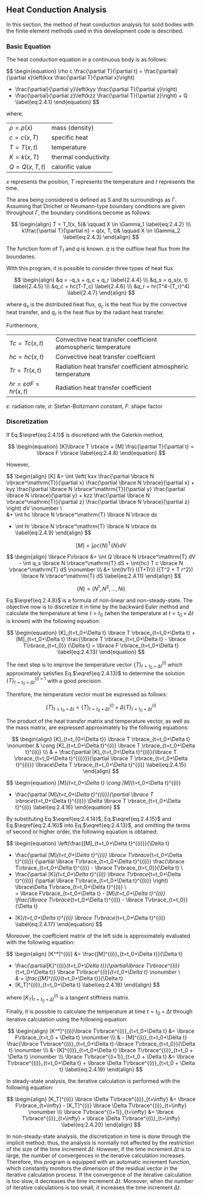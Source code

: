 <script type="text/x-mathjax-config">
MathJax.Hub.Config({
  tex2jax: {
    inlineMath: [['$','$'], ['\\(','\\)']],
    processEscapes: true
  },
  TeX: {
    equationNumbers: {
      autoNumber: "AMS"
    }
  },
  CommonHTML: { matchFontHeight: true },
  displayAlign: "center"
});
</script>
<script src='https://cdnjs.cloudflare.com/ajax/libs/mathjax/2.7.5/MathJax.js?config=TeX-MML-AM_CHTML' async></script>

## Heat Conduction Analysis

In this section, the method of heat conduction analysis for solid bodies with the finite element methods used in this development code is described. 

### Basic Equation

The heat conduction equation in a continuous body is as follows: 

$$
\begin{equation}
  \rho c \frac{\partial T}{\partial t} =
  \frac{\partial}{\partial x}\left(kxx \frac{\partial T}{\partial x}\right)
+ \frac{\partial}{\partial y}\left(kyy \frac{\partial T}{\partial y}\right)
+ \frac{\partial}{\partial z}\left(kzz \frac{\partial T}{\partial z}\right) + Q
\label{eq:2.4.1}
\end{equation}
$$

where,

|                  |                      |
|------------------|----------------------|
| $\rho = \rho(x)$ | mass (density)       |
| $c = c(x, T)$    | specific heat        |
| $T=T(x, t)$      | temperature          |
| $K=k(x, T)$      | thermal conductivity |
| $Q=Q(x, T, t)$   | calorific value      |

$x$ represents the position, $T$ represents the temperature and $t$ represents the time.

The area being considered is defined as $S$ and its surroundings as $\Gamma$. Assuming that Dirichet or Neumann-type boundary conditions are given throughout $\Gamma$, the boundary conditions become as follows:

$$
\begin{align}
T = T_1(x, 5)& \qquad X \in \Gamma_1 \label{eq:2.4.2} \\\
k\frac{\partial T}{\partial n} = q(x, T, t)& \qquad X \in \Gamma_2 \label{eq:2.4.3}
\end{align}
$$

The function form of $T_1$ and $q$ is known. $q$ is the outflow heat flux from the boundaries. 

With this program, it is possible to consider three types of heat flux.

$$
\begin{align}
&q   = -q_s + q_c + q_r \label{2.4.4} \\\
&q_s = q_s(x, t) \label{2.4.5} \\\
&q_c = hc(T-T_c) \label{2.4.6} \\\
&q_r = hr(T^4-{T_r}^4) \label{2.4.7}
\end{align}
$$

where $q_s$ is the distributed heat flux, $q_c$ is the heat flux by the convective heat transfer, and $q_r$ is the heat flux by the radiant heat transfer.

Furthermore,

|                                  |                                                          |
|----------------------------------|----------------------------------------------------------|
| $Tc=Tc(x,t)$                     | Convective heat transfer coefficient atomospheric temperature |
| $hc=hc(x,t)$                     | Convective heat transfer coeffcient                           |
| $Tr=Tr(x,t)$                     | Radiation heat transfer coefficient atmospheric temperature    |
| $hr=\varepsilon\sigma F=hr(x,t)$ | Radiation heat transfer coefficient

$\varepsilon$: radiation rate, $\sigma$: Stefan-Boltzmann constant, $F$: shape factor

### Discretization

If Eq.$\eqref{eq:2.4.1}$ is discretized with the Galerkin method,

$$
\begin{equation}
[K]\lbrace T \rbrace + [M] \frac{\partial T}{\partial t} = \lbrace F \rbrace
\label{eq:2.4.8}
\end{equation}
$$

However,

$$
\begin{align}
[K] &= \int
\left(
kxx \frac{\partial \lbrace N \rbrace^\mathrm{T}}{\partial x}
    \frac{\partial \lbrace N \rbrace}{\partial x}
+
kyy \frac{\partial \lbrace N \rbrace^\mathrm{T}}{\partial y}
    \frac{\partial \lbrace N \rbrace}{\partial y}
+
kzz \frac{\partial \lbrace N \rbrace^\mathrm{T}}{\partial z}
    \frac{\partial \lbrace N \rbrace}{\partial z}
\right)
dV \nonumber \\\
&+ \int hc \lbrace N \rbrace^\mathrm{T} \lbrace N \rbrace ds
 + \int hr \lbrace N \rbrace^\mathrm{T} \lbrace N \rbrace ds
\label{eq:2.4.9}
\end{align}
$$

$$
\begin{equation}
[M] = \int \rho c \lbrace N \rbrace^\mathrm{T} \lbrace N \rbrace dV
\label{eq:2.4.10}
\end{equation}
$$

$$
\begin{align}
\lbrace F\rbrace &= \int Q \lbrace N \rbrace^\mathrm{T} dV - \int q_s \lbrace N \rbrace^\mathrm{T} dS + \int{hc} T c \lbrace N \rbrace^\mathrm{T} dS \nonumber \\\
&+ \int{hrTr} ({T+Tr}) ({T^2 + T r^2}) \lbrace N \rbrace^\mathrm{T} dS
\label{eq:2.4.11}
\end{align}
$$

$$
\begin{equation}
\lbrace N \rbrace = (N^1, N^2, \ldots, Ni)
\label{eq:2.4.12}
\end{equation}
$$

Eq.$\eqref{eq:2.4.8}$ is a formula of non-linear and non-steady-state. The objective now is to discretize it in time by the backward Euler method and calculate the temperature at time $t = t_0$ (when the temperature at $t = t_0+\Delta t$ is known) with the following equation:

$$
\begin{equation}
[K]_{t=t_0+\Delta t} \lbrace T \rbrace_{t=t_0+\Delta t} + [M]_{t=t_0+\Delta t}
\frac{\lbrace T \rbrace_{t=t_0+\Delta t} - \lbrace T\rbrace_{t=t_0}} {\Delta t}
= \lbrace F \rbrace_{t=t_0+\Delta t}
\label{eq:2.4.13}
\end{equation}
$$

The next step is to improve the temperature vector $\lbrace T \rbrace_{t=t_0+\Delta t}^{(i)}$ which approximately satisfies Eq.$\eqref{eq:2.4.13}$ to determine the solution $\lbrace T \rbrace_{t=t_0+\Delta t}^{(i)+1}$ with a good precision.

Therefore, the temperature vector must be expressed as follows: 

$$
\begin{equation}
\lbrace T \rbrace_{t=t_0+\Delta t}=
\lbrace T \rbrace_{t=t_0+\Delta t}^{(i)} + \Delta \lbrace T \rbrace_{t=t_0+\Delta t}^{(i)}
\label{eq:2.4.14}
\end{equation}
$$

The product of the heat transfer matrix and temperature vector, as well as the mass matrix, are expressed approximately by the following equations:

$$
\begin{align}
[K]_{t=t_{0+\Delta t}} \lbrace T \rbrace_{t=t_0+\Delta t} \nonumber
& \cong [K]_{t=t_0+\Delta t}^{(i)} \lbrace T \rbrace_{t=t_0+\Delta t}^{(i)} \\\
& + \frac{\partial [K]_{t=t_0+\Delta t}^{(i)}{\lbrace T \rbrace_{t=t_0+\Delta t}^{(i)}}}{\partial \lbrace T \rbrace_{t=t_0+\Delta t}^{(i)}}
\lbrace\Delta T \rbrace_{t=t_0+\Delta t}^{(i)}
\label{eq:2.4.15}
\end{align}
$$

$$
\begin{equation}
[M]_{t=t_0+\Delta t}
\cong [M]_{t=t_0+\Delta t}^{(i)}
+ \frac{\partial [M]_{t=t_0+\Delta t}^{(i)}}{\partial \lbrace T \rbrace_{t=t_0+\Delta t}^{(i)}}
\Delta \lbrace T \rbrace_{t=t_0+\Delta t}^{(i)}
\label{eq:2.4.16}
\end{equation}
$$

By substituting Eq.$\eqref{eq:2.4.14}$,  Eq.$\eqref{eq:2.4.15}$ and Eq.$\eqref{eq:2.4.16}$ into Eq.$\eqref{eq:2.4.13}$, and omitting the terms of second or higher order, the following equation is obtained:

$$
\begin{equation}
\left(\frac{[M]_{t=t_0+\Delta t}^{(i)}}{\Delta t}
+ \frac{\partial [M]_{t=t_0+\Delta t}^{(i)} \lbrace T\rbrace_{t=t_0+\Delta t}^{(i)}}
{\partial \lbrace T\rbrace_{t=t_0+\Delta t}^{(i)}}
\frac{\lbrace T\rbrace_{t=t_0+\Delta t}^{(i)} - \lbrace T\rbrace_{t=t_0}}{\Delta t} \\
+ \frac{\partial [K]_{t=t_0+\Delta t}^{(i)} \lbrace T\rbrace_{t=t_0+\Delta t}^{(i)}}
{\partial \lbrace T\rbrace_{t=t_0+\Delta t}^{(i)}} \right)
\lbrace\Delta T\rbrace_{t=t_0+\Delta t}^{(i)} \\\
= \lbrace F\rbrace_{t=t_0+\Delta t} - [M]_{t=t_0+\Delta t}^{(i)}
\frac{\lbrace T\rbrace_{t=t_0+\Delta t}^{(i)} - \lbrace T\rbrace_{t=t_0}}{\Delta t}
- [K]_{t=t_0+\Delta t}^{(i)} \lbrace T\rbrace_{t=t_0+\Delta t}^{(i)}
\label{eq:2.4.17}
\end{equation}
$$

Moreover, the coefficient matrix of the left side is approximately evaluated with the following equation: 

$$
\begin{align}
[K^*]^{(i)}
&= \frac{[M]^{(i)}_{t=t_0+\Delta t}}{\Delta t}
+ \frac{\partial[K]^{(i)}_{t=t_0+\Delta t}}{\partial\lbrace T\rbrace^{(i)}_{t=t_0+\Delta t}}
\lbrace T\rbrace^{(i)}_{t=t_0+\Delta t} \nonumber \\\
& =  \frac{[M]^{(i)}_{t=t_0+\Delta t}}{\Delta t}
+ [K_T]^{(i)}_{t=t_0+\Delta t}
\label{eq:2.4.18}
\end{align}
$$

where $[K_T]^{(i)}_{t=t_0 + \Delta t}$ is a tangent stiffness matrix.

Finally, it is possible to calculate the temperature at time $t = t_0 + \Delta t$ through iterative calculation using the following equation: 

$$
\begin{align}
[K^*]^{(i)}\lbrace T\rbrace^{(i)}_{t=t_0+\Delta t} 
  &= \lbrace F\rbrace_{t=t_0 + \Delta t} \nonumber \\\
  & - [M]^{(i)}_{t=t_0+\Delta t} \frac{\lbrace T\rbrace^{(i)}_{t=t_0+\Delta t}-\lbrace T\rbrace_{t=t_0}}{\Delta t} \nonumber \\\
  &- [K]^{(i)}_{t=t_0+\Delta t} \lbrace T\rbrace^{(i)}_{t=t_0 + \Delta t} \nonumber \\\
\lbrace T\rbrace^{(i+1)}_{t=t_0 + \Delta t}  &= \lbrace T\rbrace^{(i)}_{t=t_0+\Delta t} + \lbrace \Delta T\rbrace^{(i)}_{t=t_0 + \Delta t}
\label{eq:2.4.19}
\end{align}
$$

In steady-state analysis, the iterative calculation is performed with the following equation: 

$$
\begin{align}
[K_T]^{(i)} \lbrace \Delta T\rbrace^{(i)}_{t=\infty} &= \lbrace F\rbrace_{t=\infty} - [K_T]^{(i)} \lbrace \Delta T\rbrace^{(i)}_{t=\infty} \nonumber \\\
\lbrace T\rbrace^{(i+1)}_{t=\infty} &= \lbrace T\rbrace^{(i)}_{t=\infty} + \lbrace \Delta T\rbrace^{(i)}_{t=\infty}
\label{eq:2.4.20}
\end{align}
$$

In non-steady-state analysis, the discretization in time is done through the implicit method; thus, the analysis is normally not affected by the restriction of the size of the time increment $\Delta t$. However, if the time increment $\Delta t$ is to large, the number of convergences in the iterative calculation increases. Therefore, this program is equipped with an automatic increment function, which constantly monitors the dimension of the residual vector in the iterative calculation process. If the convergence of the iterative calculation is too slow, it decreases the time increment $\Delta t$. Moreover, when the number of iterative calculations is too small, it increases the time increment $\Delta t$.


